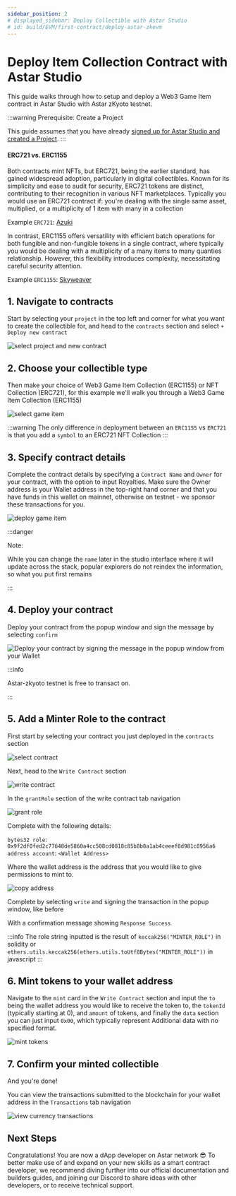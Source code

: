 ```yaml
---
sidebar_position: 2
# displayed_sidebar: Deploy Collectible with Astar Studio 
# id: build/EVM/first-contract/deploy-astar-zkevm
---
```


# Deploy Item Collection Contract with Astar Studio

This guide walks through how to setup and deploy a Web3 Game Item contract in Astar Studio with Astar zKyoto testnet.

:::warning
Prerequisite: Create a Project

This guide assumes that you have already [signed up for Astar Studio and created a Project](.././../astar-studio/quickstart.md#4-create-a-project).
:::

#### ERC721 vs. ERC1155

Both contracts mint NFTs, but ERC721, being the earlier standard, has gained widespread adoption, particularly in digital collectibles. Known for its simplicity and ease to audit for security, ERC721 tokens are distinct, contributing to their recognition in various NFT marketplaces. Typically you would use an ERC721 contract if: you're dealing with the single same asset, multiplied, or a multiplicity of 1 item with many in a collection

Example `ERC721`: [Azuki](https://etherscan.io/token/0xed5af388653567af2f388e6224dc7c4b3241c544)

In contrast, ERC1155 offers versatility with efficient batch operations for both fungible and non-fungible tokens in a single contract, where typically you would be dealing with a multiplicity of a many items to many quanties relationship. However, this flexibility introduces complexity, necessitating careful security attention.

Example `ERC1155`: [Skyweaver](https://polygonscan.com/token/0x631998e91476da5b870d741192fc5cbc55f5a52e)

## 1. Navigate to contracts

Start by selecting your `project` in the top left and corner for what you want to create the collectible for, and head to the `contracts` section and select `+ Deploy new contract`

![select project and new contract](img/deploy_with_astar_studio/deploy_new_contract.png)

## 2. Choose your collectible type

Then make your choice of Web3 Game Item Collection (ERC1155) or NFT Collection (ERC721), for this example we'll walk you through a Web3 Game Item Collection (ERC1155)

![select game item](img/deploy_with_astar_studio/select_web3_game_item.png)

:::warning
  The only difference in deployment between an `ERC1155` vs `ERC721` is that you
  add a `symbol` to an ERC721 NFT Collection
:::

## 3. Specify contract details

Complete the contract details by specifying a `Contract Name` and `Owner` for your contract, with the option to input Royalties. Make sure the Owner address is your Wallet address in the top-right hand corner and that you have funds in this wallet on mainnet, otherwise on testnet - we sponsor these transactions for you.

![deploy game item](img/deploy_with_astar_studio/deploy_game_item.png)

:::danger

Note:

While you can change the `name` later in the studio interface where it will update across the stack, popular explorers do not reindex the information, so what you put first remains

:::

## 4. Deploy your contract

Deploy your contract from the popup window and sign the message by selecting `confirm`

![Deploy your contract by signing the message in the popup window from your Wallet](img/deploy_with_astar_studio/sign_deploy_transaction.png)

:::info

Astar-zkyoto testnet is free to transact on.

:::

## 5. Add a Minter Role to the contract

First start by selecting your contract you just deployed in the `contracts` section

![select contract](img/deploy_with_astar_studio/select_deployed_contract.png)

Next, head to the `Write Contract` section

![write contract](img/deploy_with_astar_studio/select_item_write_contract.png)

In the `grantRole` section of the write contract tab navigation

![grant role](img/deploy_with_astar_studio/grant_role_game_item.png)

Complete with the following details:

`bytes32 role`: `0x9f2df0fed2c77648de5860a4cc508cd0818c85b8b8a1ab4ceeef8d981c8956a6`
`address account`: `<Wallet Address>`

Where the wallet address is the address that you would like to give permissions to mint to.

![copy address](img/deploy_with_astar_studio/copy_address_game_item.png)

Complete by selecting `write` and signing the transaction in the popup window, like before

With a confirmation message showing `Response Success`

:::info
  The role string inputted is the result of `keccak256("MINTER_ROLE")` in
  solidity or `ethers.utils.keccak256(ethers.utils.toUtf8Bytes("MINTER_ROLE"))`
  in javascript
:::

## 6. Mint tokens to your wallet address

Navigate to the `mint` card in the `Write Contract` section and input the `to` being the wallet address you would like to receive the token to, the `tokenId` (typically starting at 0), and `amount` of tokens, and finally the `data` section you can just input `0x00`, which typically represent Additional data with no specified format.

![mint tokens](img/deploy_with_astar_studio/mint_game_item.png)

## 7. Confirm your minted collectible

And you're done!

You can view the transactions submitted to the blockchain for your wallet address in the `Transactions` tab navigation

![view currency transactions](img/deploy_with_astar_studio/transactions_game_items.png)

## Next Steps

Congratulations! You are now a dApp developer on Astar network 😎 To better make use of and expand on your new skills as a smart contract developer, we recommend diving further into our official documentation and builders guides, and joining our Discord to share ideas with other developers, or to receive technical support.
